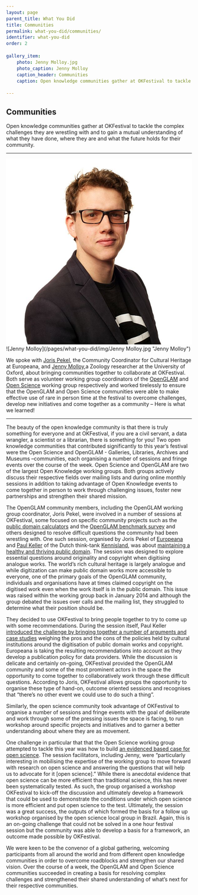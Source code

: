 ```yaml
---
layout: page
parent_title: What You Did
title: Communities
permalink: what-you-did/communities/
identifier: what-you-did
order: 2

gallery_item:
    photo: Jenny Molloy.jpg
    photo_caption: Jenny Molloy
    caption_header: Communities
    caption: Open knowledge communities gather at OKFestival to tackle the complex challenges they are wrestling with and to gain a mutual understanding of what they have done, where they are and what the future holds for their community.

---
```


## Communities

<span class="summary">Open knowledge communities gather at OKFestival to tackle the complex challenges they are wrestling with and to gain a mutual understanding of what they have done, where they are and what the future holds for their community.</span>

---

![Joris Pekel](/pages/what-you-did/img/600px-Joris_Pekel_bij_de_Wikimedia_Conferentie_Nederland_2012_-_Flickr_-_Sebastiaan_ter_Burg.jpg "Joris Pekel")
![Jenny Molloy](/pages/what-you-did/img/Jenny Molloy.jpg "Jenny Molloy")

We spoke with [Joris Pekel](https://twitter.com/jpekel), the Community Coordinator for Cultural Heritage at Europeana, and [Jenny Molloy](https://twitter.com/jenny_molloy),a Zoology researcher at the University of Oxford, about bringing communities together to collaborate at OKFestival. Both serve as volunteer working group coordinators of the [OpenGLAM](http://openglam.org/) and [Open Science](http://science.okfn.org/) working group respectively and worked tirelessly to ensure that the OpenGLAM and Open Science communities were able to make effective use of rare in person time at the festival to overcome challenges, develop new initiatives and come together as a community – Here is what we learned!

---

The beauty of the open knowledge community is that there is truly something for everyone and at OKFestival, if you are a civil servant, a data wrangler, a scientist or a librarian, there is something for you! Two open knowledge communities that contributed significantly to this year’s festival were the Open Science and OpenGLAM - Galleries, Libraries, Archives and Museums –communities, each organising a number of sessions and fringe events over the course of the week. Open Science and OpenGLAM are two of the largest Open Knowledge working groups. Both groups actively discuss their respective fields over mailing lists and during online monthly sessions in addition to taking advantage of Open Knowledge events to come together in person to work through challenging issues, foster new partnerships and strengthen their shared mission.

The OpenGLAM community members, including the OpenGLAM working group coordinator, Joris Pekel, were involved in a number of sessions at OKFestival, some focused on specific community projects such as the [public domain calculators](http://okfestival2014.sched.org/event/a24065c3f322c715d34e202f06f0044c) and the [OpenGLAM benchmark survey](http://okfestival2014.sched.org/event/3c54b973ef6fe84c004ec52c4cf621aa) and others designed to resolve difficult questions the community had been wrestling with. One such session, organised by Joris Pekel of [Europeana](http://www.europeana.eu/) and [Paul Keller](https://twitter.com/paul_keller) of the Dutch think-tank [Kennisland](http://www.kennisland.nl/), was about [maintaining a healthy and thriving public domain](http://okfestival2014.sched.org/event/e10b8d9ba5463f9aa761f7fff160b46b). The session was designed to explore essential questions around originality and copyright when digitising analogue works. The world’s rich cultural heritage is largely analogue and while digitization can make public domain works more accessible to everyone, one of the primary goals of the OpenGLAM community, individuals and organisations have at times claimed copyright on the digitised work even when the work itself is in the public domain. This issue was raised within the working group back in January 2014 and although the group debated the issues over calls and the mailing list, they struggled to determine what their position should be.

They decided to use OKFestival to bring people together to try to come up with some recommendations. During the session itself, Paul Keller [introduced the challenge by bringing together a number of arguments and case studies](http://www.slideshare.net/paulkeller/140716ok-fest-publicdomain) weighing the pros and the cons of the policies held by cultural institutions around the digitisation of public domain works and copyright. Europeana is taking the resulting recommendations into account  as they develop a publication policy for data providers. While the discussion is delicate and certainly on-going, OKFestival provided the OpenGLAM community and some of the most prominent actors in the space the opportunity to come together to collaboratively work through these difficult questions. According to Joris, OKFestival allows groups the opportunity to organise these type of hand-on, outcome oriented sessions and recognises that “there’s no other event we could use to do such a thing”.

Similarly, the open science community took advantage of OKFestival to organise a number of sessions and fringe events with the goal of deliberate and work through some of the pressing issues the space is facing, to run workshop around specific projects and initiatives and to garner a better understanding about where they are as  movement.

One challenge in particular that that the Open Science working group attempted to tackle this year was how to build [an evidenced based case for open science](http://okfestival2014.sched.org/event/46ee64474a7b53764c63f62ee3b7e8ed#.VA23SGRdW28). The session facilitators, including Jenny, were “particularly interesting in mobilising the expertise of the working group to move forward with research on open science and answering the questions that will help us to advocate for it [open science].” While there is anecdotal evidence that open science can be more efficient than traditional science, this has never been systematically tested. As such, the group organised a workshop OKFestival to kick-off the discussion and ultimately develop a framework that could be used to demonstrate the conditions under which open science is more efficient and put open science to the test. Ultimately, the session was a great success, the outputs of which formed the basis for a follow up workshop organised by the open science local group in Brazil. Again, this is an on-going challenge that could not be solved in a one hour festival session but the community was able to develop a basis for a framework, an outcome made possible by OKFestival.

We were keen to be the convenor of a global gathering, welcoming participants from all around the world and from different open knowledge communities in order to overcome roadblocks and strengthen our shared vision. Over the course of a week, the OpenGLAM and Open Science communities succeeded in creating a basis for resolving complex challenges and strengthened their shared understanding of what’s next for their respective communities.

